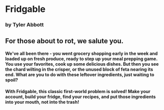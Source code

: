 # Fridgable
### by Tyler Abbott
## For those about to rot, we salute you.

#### We've all been there - you went grocery shopping early in the week and loaded up on fresh produce, ready to step up your meal prepping game. You use your favorites, cook up some delicious dishes. But then you see the chard wilting in the crisper, or the unused block of feta nearing its end. What are you to do with these leftover ingredients, just waiting to spoil?

#### With Fridgable, this classic first-world problem is solved! Make your account, build your fridge, find your recipes, and put those ingredients into your mouth, not into the trash!
